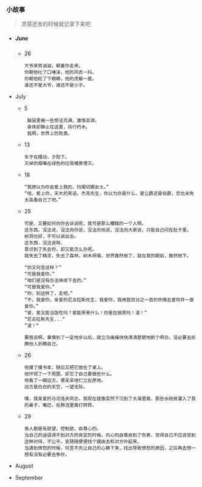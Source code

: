 ### 小故事

> 灵感迸发的时候就记录下来吧

- ##### June

  - 26

    ```
    大爷来势汹汹，朝着你走来。
    你朝他吐了口唾沫，他的风衣一抖。
    你朝他眨了下眼睛，他的虎躯一震。
    谁还不是大爷，谁还不是小子。
    ```






- July

  - 5

    ```
     脑袋里被一些想法充满，激情澎湃。
     身体却静止在这里，将行朽木。
     我啊，世界上的败类。
    ```

  - 13

    ```
    车子在摆动，夕阳下。
    灭掉的烟嘴在绿色的垃圾桶旁堙灭。
    ```

  - 18

    ```
    “我原以为你会爱上我的，玛阁切娜女士。”
    “哈，爱上你，天大的笑话。杰克先生，你以为你是什么，是公爵还是伯爵，您也未免太高看自己了吧。”
    ```

  - 25

    ```
    可是，又要如何向你去诉说呢，我可是那么糟糕的一个人啊。
    这东西，没法说，没法向你说，没法向他说，没法向大家说，只能自己闷在肚子里。
    树洞也好，不可以说出去。
    这东西，没法说呀。
    意识到了失去你，却又能怎么办呢。
    我失去了精灵，失去了森林，树木坍塌，世界轰然倒了，就在我的眼前，轰然倒下。
    ```

    ```
    “你又何苦这样？”
    “可是我爱你。”
    “咱们是没有办法继续下去的。”
    “可是我爱你。”
    “你，别这样了，走吧。”
    “不，我爱你，亲爱的尼古拉斯先生，我爱你，我用我百分之一百的热情去爱你并一直爱你。”
    “爱，爱又能当饭吃吗？爱能带来什么！你是在搞笑吗！滚！”
    “尼古拉斯先生...“
    ”滚！“
    
    ```

    ```
    要我说啊，事情到了一定地步以后，就立马痛痛快快清清楚楚地断个明白，没必要去折腾他人折腾自己。
    ```

    

  - 26

    ```
    他摸了摸书本，随后又把它放在了桌上。
    他环视了一下周围，却忘了自己要做些什么。
    他看了一眼远方，便呆呆地伫立在原地。
    远方是白白的天空，一望无际。
    ```

    ```
    噢，我亲爱的马沏洛夫同志，我现在就像突然下沉到了大海里面，那些水统统灌入了我的鼻子，嘴巴，在肺泡里面打转转。
    ```

    

  - 29

    ```
    男人都是有欲望，控制欲，自尊心的。
    当自己的话语得不到对方的肯定的时候，内心的自尊收到了伤害，觉得自己不应该受到这种对待，不公平。变随随便便找个理由去和对方吵起来。
    当遇到愤怒的时候，何苦不先让自己的心静下来，找出导致愤怒的原因，之后再去想一想有没有必要去争吵。
    ```

    

- August

- September
